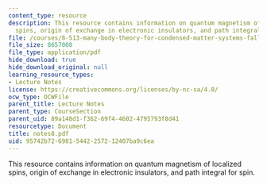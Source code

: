 ```yaml
---
content_type: resource
description: This resource contains information on quantum magnetism of localized
  spins, origin of exchange in electronic insulators, and path integral for spin.
file: /courses/8-513-many-body-theory-for-condensed-matter-systems-fall-2004/95742b7269815442257212407ba9c6ea_notes8.pdf
file_size: 8657008
file_type: application/pdf
hide_download: true
hide_download_original: null
learning_resource_types:
- Lecture Notes
license: https://creativecommons.org/licenses/by-nc-sa/4.0/
ocw_type: OCWFile
parent_title: Lecture Notes
parent_type: CourseSection
parent_uid: 89a148d1-f362-69f4-4602-4795793f8d41
resourcetype: Document
title: notes8.pdf
uid: 95742b72-6981-5442-2572-12407ba9c6ea
---
```

This resource contains information on quantum magnetism of localized spins, origin of exchange in electronic insulators, and path integral for spin.